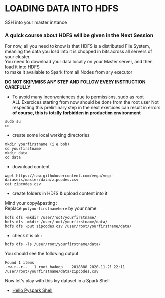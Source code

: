 # LOADING DATA INTO HDFS

SSH into your master instance

### A quick course about HDFS will be given in the Next Session
For now, all you need to know is that HDFS is a distributed File System,   
meaning the data you load into it is chopped in bits across all servers of your cluster.   
You need to download your data locally on your Master server, and then load it into HDFS   
to make it available to Spark from all Nodes from any executor

**DO NOT SKIP/MISS ANY STEP AND FOLLOW EVERY INSTRUCTION CAREFULLY**

- To avoid many inconveniences due to permissions, sudo as root  
  ALL Exercices starting from now should be done from the root user
  Not respecting this preliminary step in the next exercices can result in errors
**of course, this is totally forbidden in production environment**

```
sudo su
cd
```


- create some local working directories

```
mkdir yourfirstname (i.e bob)
cd yourfirstname
mkdir data 
cd data
```

- download content
```
wget https://raw.githubusercontent.com/vega/vega-datasets/master/data/zipcodes.csv
cat zipcodes.csv
```

- create folders in HDFS & upload content into it

Mind your copy&pasting :  
Replace `putyourfirstnamehere` by your name

```
hdfs dfs -mkdir /user/root/yourfirstname/
hdfs dfs -mkdir /user/root/yourfirstname/data/
hdfs dfs -put zipcodes.csv /user/root/yourfirstname/data/
```

- check it is ok :
```
hdfs dfs -ls /user/root/yourfirstname/data/
```
You should see the following output  

````
Found 1 items
-rw-r--r--   1 root hadoop    2018388 2020-11-25 22:11 /user/root/yourfirstname/data/zipcodes.csv
````


Now let's play with this toy dataset in a Spark Shell

- [Hello Pyspark Shell](https://github.com/mehdi-lamrani/spark-training-v2.0/blob/main/session%201/part%201/shell/exercices/02-pyspark-shell.md)

